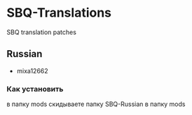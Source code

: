 # SBQ-Translations
SBQ translation patches

## Russian
- mixa12662
### Как установить
в папку mods скидываете папку SBQ-Russian в папку mods
